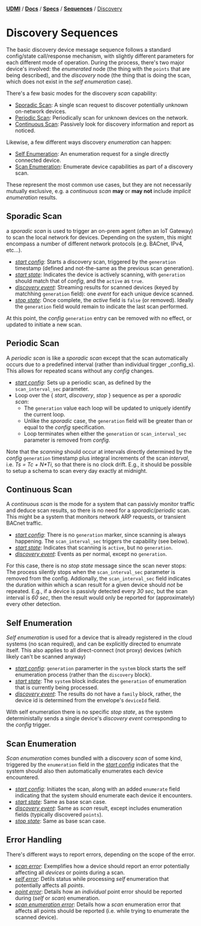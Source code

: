 [**UDMI**](../../../) / [**Docs**](../../) / [**Specs**](../) / [**Sequences**](./) / [Discovery](#)

# Discovery Sequences

The basic discovery device message sequence follows a standard config/state call/response mechanism, with
slightly different parameters for each different mode of operation. During the process, there's two major
device's involved: the _enumerated_ node (the thing with the `points` that are being described), and the
_discovery_ node (the thing that is doing the scan, which does not exist in the _self enumeration_ case).

There's a few basic modes for the discovery _scan_ capability:

* [Sporadic Scan](#sporadic-scan): A single scan request to discover potentially unknown on-network devices.
* [Periodic Scan](#periodic-scan): Periodically scan for unknown devices on the network.
* [Continuous Scan](#continuous-scan): Passively look for discovery information and report as noticed.

Likewise, a few different ways discovery _enumeration_ can happen:

* [Self Enumeration](#self-enumeration): An enumeration request for a single directly connected device.
* [Scan Enumeration](#scan-enumeration): Enumerate device capabilities as part of a discovery scan.

These represent the most common use cases, but they are not necessarily mutually exclusive, e.g.
a _continuous scan_ **may** or **may not** include _implicit enumeration_ results. 

## Sporadic Scan

a _sporadic scan_ is used to trigger an on-prem agent (often an IoT Gateway) to scan the local network for devices.
Depending on the system, this might encompass a number of different network protocols (e.g. BACnet, IPv4, etc...).

* [_start config_](../../../tests/config.tests/discovery.json): Starts a discovery scan, triggered
  by the `generation` timestamp (defined and not-the-same as the previous scan generation).
* [_start state_](../../../tests/state.tests/discovery.json): Indicates the device is actively
  scanning, with `generation` should match that of _config_, and the `active` as `true`.
* [_discovery event_](../../../tests/event_discovery.tests/discovery.json): Streaming results
  for scanned devices (keyed by matchhing `generation` field): one _event_ for each unique device scanned.
* [_stop state_](../../../tests/state.tests/scan_stop.json): Once complete, the _active_ field is `false`
  (or removed). Ideally the `generation` field would remain to indicate the last scan performed.

At this point, the _config_ `generation` entry can be removed with no effect, or updated to initiate a new scan.

## Periodic Scan

A _periodic scan_ is like a _sporadic scan_ except that the scan automatically occurs due to a predefined
interval (rather than individual tirgger _config_s). This allows for repeated scans without any _config_ changes.

* [_start config_](../../../tests/config.tests/periodic.json): Sets up a periodic scan, as defined by the
  `scan_interval_sec` parameter.
* Loop over the { _start_, _discovery_, _stop_ } sequence as per a _sporadic scan_:
  * The `generation` value each loop will be updated to uniquely identify the current loop.
  * Unlike the _sporadic_ case, the `generation` field will be greater than or equal to the _config_ specification.
  * Loop terminates when either the `generation` or `scan_interval_sec` parameter is removed from _config_.

Note that the _scanning_ should occur at intervals directly determined by the _config_ `generation` timestamp plus
integral increments of the scan _interval_, i.e. _Ts = Tc + N*Ti_, so that there is no clock drift.  E.g., it
should be possible to setup a schema to scan every day exactly at midnight.

## Continuous Scan

A _continuous scan_ is the mode for a system that can passivly monitor traffic and deduce scan results, so
there is no need for a _sporadic_/_periodic_ scan. This might be a system that monitors network ARP requests,
or transient BACnet traffic.

* [_start config_](../../../tests/config.tests/continuous.json): There is no `generation` marker, since
  scanning is always happening. The `scan_interval_sec` triggers the capability (see below).
* [_start state_](../../../tests/state.tests/continuous.json): Indicates that scanning is `active`, but no `generation`.
* [_discovery event_](../../../tests/event_discovery.tests/continuous.json): Events as per normal, except no `generation`.

For this case, there is no _stop state_ message since the scan never stops: The process silently stops when the
`scan_interval_sec` parameter is removed from the config. Addionally, the `scan_interval_sec` field indicates the
duration within which a scan result for a given device should _not_ be repeated. E.g., if a device is passivly
detected every _30 sec_, but the scan interval is _60 sec_, then the result would only be reported for
(approximately) every other detection.

## Self Enumeration

_Self enumeration_ is used for a device that is already registered in the cloud systems (no scan required),
and can be explicitly directed to enumrate itself. This also applies to all direct-connect (not proxy) devices
(which likely can't be scanned anyway)

* [_start config_](../../../tests/config.tests/enumeration.json): `generation` paramerter in the `system`
  block starts the self enumeration process (rather than the `discovery` block).
* [_start state_](../../../tests/state.tests/enumeration.json): The `system` block indicates the `generation`
  of enumeration that is currently being processed.
* [_discovery event_](../../../tests/event_discovery.tests/enumeration.json): The results do not have a `family` block,
  rather, the device id is determined from the envelope's `deviceId` field.

With self enumeration there is no specific _stop state_, as the system deterministally sends a single device's
_discovery event_ corresponding to the _config_ trigger.

## Scan Enumeration

_Scan enumeration_ comes bundled with a discovery _scan_ of some kind, triggered by the `enumeration` field
in the [_start config_](../../../tests/config.tests/periodic.json) indicates that the system should also
then automatically enumerates each device encountered.

* [_start config_](../../../tests/config.tests/implicit.json): Initiates the scan, along with an added
  `enumerate` field indicating that the system should enumerate each device it encounters.
* [_start state_](../../../tests/state.tests/discovery.json): Same as base scan case.
* [_discovery event_](../../../tests/event_discovery.tests/implicit.json): Same as _scan_ result, except
  includes enumeration fields (typically discovered `points`).
* [_stop state_](../../../tests/state.tests/scan_stop.json): Same as base scan case.

## Error Handling

There's different ways to report errors, depending on the scope of the error.

* [_scan error_](../../../tests/state.tests/scan_error.json): Exemplifies how a device should report an error
potentially affecting all _devices_ or points during a scan.
* [_self error_](../../../tests/state.tests/enumeration.json): Detils status while processing _self_ enumeration
  that potentially affects all _points_.
* [_point error_](../../../tests/event_discovery.tests/point_error.json): Details how an _individual_ point error
  should be reported during (_self_ or _scan_) enumeration.
* [_scan enumeration error_](../../../tests/event_discovery.tests/scan_error.json): Details how a _scan_ enumeration
  error that affects all points should be reported (i.e. while trying to enumerate the scanned device).
